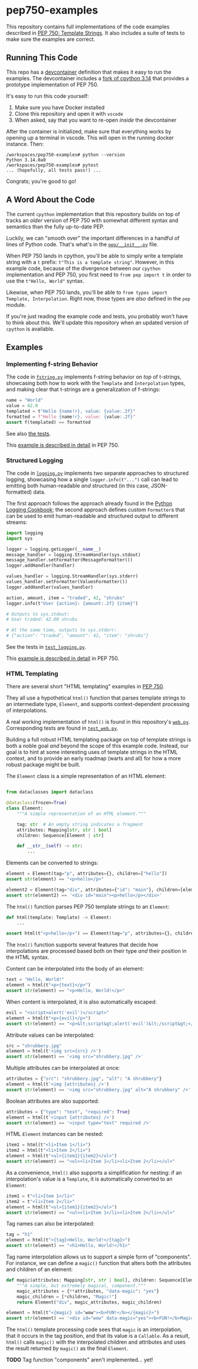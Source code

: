 # pep750-examples

This repository contains full implementations of the code examples described in [PEP 750: Template Strings](https://peps.python.org/pep-0750/). It also includes a suite of tests to make sure the examples are correct.

## Running This Code

This repo has a [devcontainer](https://containers.dev) definition that makes it easy to run the examples. The devcontainer includes a [fork of cpython 3.14](https://github.com/lysnikolaou/cpython/tree/tag-strings-rebased) that provides a prototype implementation of PEP 750.

It's easy to run this code yourself:

1. Make sure you have Docker installed
2. Clone this repository and open it with `vscode`
3. When asked, say that you want to re-open _inside_ the devcontainer

After the container is initialized, make sure that everything works by opening up a terminal in vscode. This will open in the running docker instance. Then:

```
/workspaces/pep750-examples# python --version
Python 3.14.0a0
/workspaces/pep750-examples# pytest
... (hopefully, all tests pass!) ...
```

Congrats; you're good to go!


## A Word About the Code

The current `cpython` implementation that this repository builds on top of tracks an _older_ version of PEP 750 with somewhat different syntax and semantics than the fully up-to-date PEP.

Luckily, we can "smooth over" the important differences in a handful of lines of Python code. That's what's in the [`pep/__init__.py`](./pep/__init__.py) file.

When PEP 750 lands in cpython, you'll be able to simply write a template string with a `t` prefix: `t"This is a template string"`. However, in this example code, because of the divergence between our `cpython` implementation and PEP 750, you first need to `from pep import t` in order to use the `t"Hello, World"` syntax.

Likewise, when PEP 750 lands, you'll be able to `from types import Template, Interpolation`. Right now, those types are _also_ defined in the `pep` module.

If you're just reading the example code and tests, you probably won't have to think about this. We'll update this repository when an updated version of `cpython` is available.

## Examples

### Implementing f-string Behavior

The code in [`fstring.py`](./pep/fstring.py) implements f-string behavior on _top_ of t-strings, showcasing both how to work with the `Template` and `Interpolation` types, and making clear that t-strings are a generalization of f-strings:

```python
name = "World"
value = 42.0
templated = t"Hello {name!r}, value: {value:.2f}"
formatted = f"Hello {name!r}, value: {value:.2f}"
assert f(templated) == formatted
```
See also [the tests](./pep/test_fstring.py).

This [example is described in detail](https://peps.python.org/pep-0750/#example-implementing-f-strings-with-t-strings) in PEP 750.

### Structured Logging

The code in [`logging.py`](./pep/logging.py) implements two separate approaches to structured logging, showcasing how a single `logger.info(t"...")` call can lead to emitting both human-readable _and_ structured (in this case, JSON-formatted) data.

The first approach follows the approach already found in the [Python Logging Cookbook](https://docs.python.org/3/howto/logging-cookbook.html#implementing-structured-logging); the second approach defines custom `Formatter`s that can be used to emit human-readable and structured output to different streams:

```python
import logging
import sys

logger = logging.getLogger(__name__)
message_handler = logging.StreamHandler(sys.stdout)
message_handler.setFormatter(MessageFormatter())
logger.addHandler(handler)

values_handler = logging.StreamHandler(sys.stderr)
values_handler.setFormatter(ValuesFormatter())
logger.addHandler(values_handler)

action, amount, item = "traded", 42, "shrubs"
logger.info(t"User {action}: {amount:.2f} {item}")

# Outputs to sys.stdout:
# User traded: 42.00 shrubs

# At the same time, outputs to sys.stderr:
# {"action": "traded", "amount": 42, "item": "shrubs"}
```

See the tests in [`test_logging.py`](./pep/test_logging.py).

This [example is described in detail](https://peps.python.org/pep-0750/#example-structured-logging) in PEP 750.

### HTML Templating

There are several short "HTML templating" examples in [PEP 750](https://peps.python.org/pep-0750/).

They all use a hypothetical `html()` function that parses template strings to an intermediate type, `Element`, and supports context-dependent processing of interpolations.

A real working implementation of `html()` is found in this repository's [`web.py`](./pep/web.py). Corresponding tests are found in [`test_web.py`](./pep/test_web.py).

Building a full robust HTML templating package on top of template strings is both a noble goal _and_ beyond the scope of this example code. Instead, our goal is to hint at some interesting uses of template strings in the HTML context, and to provide an early roadmap (warts and all) for how a more robust package might be built.

The `Element` class is a simple representation of an HTML element:

```python

from dataclasses import dataclass

@dataclass(frozen=True)
class Element:
    """A simple representation of an HTML element."""

    tag: str  # An empty string indicates a fragment
    attributes: Mapping[str, str | bool]
    children: Sequence[Element | str]

    def __str__(self) -> str:
        ...
```

Elements can be converted to strings:

```python
element = Element(tag="p", attributes={}, children=["hello"])
assert str(element) == "<p>hello</p>"

element2 = Element(tag="div", attributes={"id": "main"}, children=[element])
assert str(element2) == '<div id="main"><p>hello</p></div>'
```

The `html()` function parses PEP 750 template strings to an `Element`:

```python
def html(template: Template) -> Element:
    ...

assert html(t"<p>hello</p>") == Element(tag="p", attributes={}, children=["hello"])
```

The `html()` function supports several features that decide how interpolations are processed based both on their type _and_ their position in the HTML syntax.

Content can be interpolated into the body of an element:

```python
text = "Hello, World!"
element = html(t"<p>{text}</p>")
assert str(element) == "<p>Hello, World!</p>"
```

When content is interpolated, it is also automatically escaped:

```python
evil = "<script>alert('evil')</script>"
element = html(t"<p>{evil}</p>")
assert str(element) == "<p>&lt;script&gt;alert('evil')&lt;/script&gt;</p>"
```

Attribute values can be interpolated:

```python
src = "shrubbery.jpg"
element = html(t'<img src={src} />')
assert str(element) == '<img src="shrubbery.jpg" />'
```

Multiple attributes can be interpolated at once:

```python
attributes = {"src": "shrubbery.jpg", "alt": "A shrubbery"}
element = html(t'<img {attributes} />')
assert str(element) == '<img src="shrubbery.jpg" alt="A shrubbery" />'
```

Boolean attributes are also supported:

```python
attributes = {"type": "text", "required": True}
element = html(t'<input {attributes} />')
assert str(element) == '<input type="text" required />'
```

HTML `Element` instances can be nested:

```python
item1 = html(t"<li>Item 1</li>")
item2 = html(t"<li>Item 2</li>")
element = html(t"<ul>{item1}{item2}</ul>")
assert str(element) == "<ul><li>Item 1</li><li>Item 2</li></ul>"
```

As a convenience, `html()` also supports a simplification for nesting: if an interpolation's value is a `Template`, it is automatically converted to an `Element`:

```python
item1 = t"<li>Item 1</li>"
item2 = t"<li>Item 2</li>"
element = html(t"<ul>{item1}{item2}</ul>")
assert str(element) == "<ul><li>Item 1</li><li>Item 2</li></ul>"
```

Tag names can also be interpolated:

```python
tag = "h1"
element = html(t"<{tag}>Hello, World!</{tag}>")
assert str(element) == "<h1>Hello, World!</h1>"
```

Tag name interpolation allows us to support a simple form of "components". For instance, we can define a `magic()` function that alters both the attributes and children of an element:

```python
def magic(attributes: Mapping[str, str | bool], children: Sequence[Element | str]) -> Element:
    """A simple, but extremely magical, component."""
    magic_attributes = {**attributes, "data-magic": "yes"}
    magic_children = [*children, "Magic!"]
    return Element("div", magic_attributes, magic_children)

element = html(t"<{magic} id="wow"><b>FUN!</b></{magic}>")
assert str(element) == '<div id="wow" data-magic="yes"><b>FUN!</b>Magic!</div>'
```

The `html()` template processing code sees that `magic` is an interpolation, that it occurs in the tag position, and that its value is a `Callable`. As a result, `html()` calls `magic()` with the interpolated children and attributes and uses the result returned _by_ `magic()` as the final `Element`.

**TODO** Tag function "components" aren't implemented... yet!


